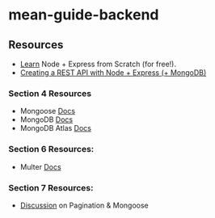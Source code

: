 # mean-guide-backend

## Resources

* [Learn][1] Node + Express from Scratch (for free!).
* [Creating a REST API with Node + Express (+ MongoDB)][2]

### Section 4 Resources

* Mongoose [Docs][3]
* MongoDB [Docs][4]
* MongoDB Atlas [Docs][5]

### Section 6 Resources:

* Multer [Docs][6]

### Section 7 Resources:

* [Discussion][7] on Pagination & Mongoose


[1]: https://developer.mozilla.org/en-US/docs/Learn/Server-side/Express_Nodejs
[2]: https://academind.com/learn/node-js/building-a-restful-api-with/
[3]: http://mongoosejs.com/docs/guide.html
[4]: https://www.mongodb.com/
[5]: https://www.mongodb.com/cloud/atlas
[6]: https://github.com/expressjs/multer
[7]: https://stackoverflow.com/questions/5539955/how-to-paginate-with-mongoose-in-node-js